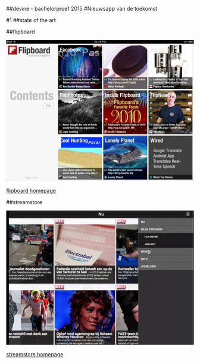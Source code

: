 ##devine - bachelorproef 2015
#Nieuwsapp van de toekomst


#1
##state of the art


##flipboard

![flipboard screenshot](assets/img/flipboard.jpg)

[flipboard homepage](http://www.iminds.be/nl/projecten/2014/04/17/stream-store)



##streamstore

![streamstore screenshot](assets/img/streamstore.png)

[streamstore homepage](http://www.iminds.be/nl/projecten/2014/04/17/stream-store)
